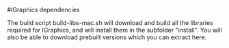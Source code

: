 #IGraphics dependencies

The build script build-libs-mac.sh will download and build all the libraries required for IGraphics, and will install them in the subfolder "install". You will also be able to download prebuilt versions which you can extract here.


